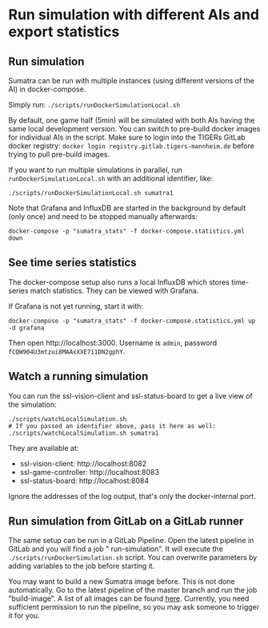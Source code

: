 # Run simulation with different AIs and export statistics

## Run simulation

Sumatra can be run with multiple instances (using different versions of the AI) in docker-compose.

Simply run: `./scripts/runDockerSimulationLocal.sh`

By default, one game half (5min) will be simulated with both AIs having the same local development version. You can
switch to pre-build docker images for individual AIs in the script. Make sure to login into the TIGERs GitLab docker
registry: `docker login registry.gitlab.tigers-mannheim.de` before trying to pull pre-build images.

If you want to run multiple simulations in parallel, run `runDockerSimulationLocal.sh` with an additional identifier,
like:

`./scripts/runDockerSimulationLocal.sh sumatra1`

Note that Grafana and InfluxDB are started in the background by default (only once) and need to be stopped manually
afterwards:

`docker-compose -p "sumatra_stats" -f docker-compose.statistics.yml down`

## See time series statistics

The docker-compose setup also runs a local InfluxDB which stores time-series match statistics. They can be viewed with
Grafana.

If Grafana is not yet running, start it with:

`docker-compose -p "sumatra_stats" -f docker-compose.statistics.yml up -d grafana`

Then open http://localhost:3000. Username is `admin`, password `fCQW904U3mtzui8MAAxXXE7i1DN2gphY`.

## Watch a running simulation

You can run the ssl-vision-client and ssl-status-board to get a live view of the simulation:

```shell
./scripts/watchLocalSimulation.sh
# If you passed an identifier above, pass it here as well:
./scripts/watchLocalSimulation.sh sumatra1
```

They are available at:

- ssl-vision-client: http://localhost:8082
- ssl-game-controller: http://localhost:8083
- ssl-status-board: http://localhost:8084

Ignore the addresses of the log output, that's only the docker-internal port.

## Run simulation from GitLab on a GitLab runner

The same setup can be run in a GitLab Pipeline. Open the latest pipeline in GitLab and you will find a job "
run-simulation". It will execute the `./scripts/runDockerSimulation.sh` script. You can overwrite parameters by adding
variables to the job before starting it.

You may want to build a new Sumatra image before. This is not done automatically. Go to the latest pipeline of the
master branch and run the job "build-image". A list of all images can be
found [here](https://gitlab.tigers-mannheim.de/main/Sumatra/container_registry/6). Currently, you need sufficient
permission to run the pipeline, so you may ask someone to trigger it for you.
